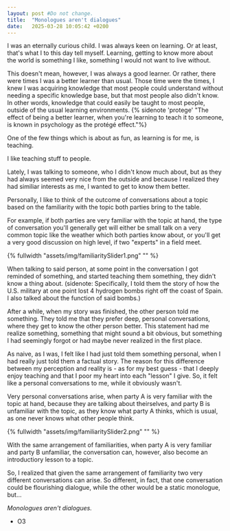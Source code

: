 ```yaml
---
layout: post #Do not change.
title:  "Monologues aren't dialogues"
date:   2025-03-28 10:05:42 +0200
---
```


I was an eternally curious child. <!--more--> I was always keen on learning. Or at least, that's what I to this day tell myself. Learning, getting to know more about the world is something I like, something I would not want to live without.

This doesn't mean, however, I was always a good learner. Or rather, there were times I was a better learner than usual. Those time were the times, I knew I was acquiring knowledge that most people could understand without needing a specific knowledge base, but that most people also didn't know. In other words, knowledge that could easily be taught to most people, outside of the usual learning environments. {% sidenote 'protege' "The effect of being a better learner, when you're learning to teach it to someone, is known in psychology as the protégé effect."%} 

One of the few things which is about as fun, as learning is for me, is teaching.

I like teaching stuff to people.


Lately, I was talking to someone, who I didn't know much about, but as they had always seemed very nice from the outside and because I realized they had similiar interests as me, I wanted to get to know them better.

Personally, I like to think of the outcome of conversations about a topic based on the familiarity with the topic both parties bring to the table. 

For example, if both parties are very familiar with the topic at hand, the type of conversation you'll generally get will either be small talk on a very common topic like the weather which both parties know about, or you'll get a very good discussion on high level, if two "experts" in a field meet.

 {% fullwidth "assets/img/familiaritySlider1.png" "" %}

When talking to said person, at some point in the conversation I got reminded of something, and started teaching them something, they didn't know a thing about. (sidenote: Specifically, I told them the story of how the U.S. military at one point lost 4 hydrogen bombs right off the coast of Spain. I also talked about the function of said bombs.)

After a while, when my story was finished, the other person told me something. They told me that they prefer deep, personal conversations, where they get to know the other person better. This statement had me realize something, something that might sound a bit obvious, but something I had seemingly forgot or had maybe never realized in the first place.

As naive, as I was, I felt like I had just told them something personal, when I had really just told them a factual story. The reason for this difference between my perception and reality is - as for my best guess - that I deeply enjoy teaching and that I poor my heart into each "lesson" I give. So, it felt like a personal conversations to me, while it obviously wasn't.

Very personal conversations arise, when party A is very familiar with the topic at hand, because they are talking about theirselves, and party B is unfamiliar with the topic, as they know what party A thinks, which is usual, as one never knows what other people think.

 {% fullwidth "assets/img/familiaritySlider2.png" "" %}

With the same arrangement of familiarities, when party A is very familiar and party B unfamiliar, the conversation can, however, also become an introductiory lesson to a topic.

So, I realized that given the same arrangement of familiarity two very different conversations can arise. So different, in fact, that one conversation could be flourishing dialogue, while the other would be a static monologue, but...

*Monologues aren't dialogues.*

- O3
